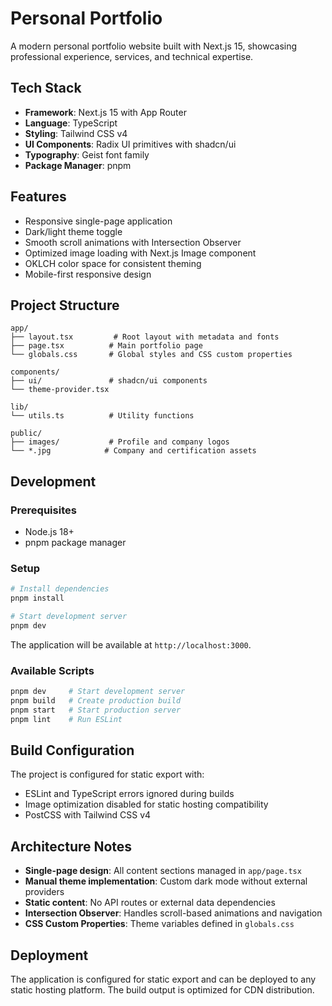 # Personal Portfolio

A modern personal portfolio website built with Next.js 15, showcasing professional experience, services, and technical expertise.

## Tech Stack

- **Framework**: Next.js 15 with App Router
- **Language**: TypeScript
- **Styling**: Tailwind CSS v4
- **UI Components**: Radix UI primitives with shadcn/ui
- **Typography**: Geist font family
- **Package Manager**: pnpm

## Features

- Responsive single-page application
- Dark/light theme toggle
- Smooth scroll animations with Intersection Observer
- Optimized image loading with Next.js Image component
- OKLCH color space for consistent theming
- Mobile-first responsive design

## Project Structure

```
app/
├── layout.tsx         # Root layout with metadata and fonts
├── page.tsx          # Main portfolio page
└── globals.css       # Global styles and CSS custom properties

components/
├── ui/               # shadcn/ui components
└── theme-provider.tsx

lib/
└── utils.ts          # Utility functions

public/
├── images/           # Profile and company logos
└── *.jpg            # Company and certification assets
```

## Development

### Prerequisites

- Node.js 18+ 
- pnpm package manager

### Setup

```bash
# Install dependencies
pnpm install

# Start development server
pnpm dev
```

The application will be available at `http://localhost:3000`.

### Available Scripts

```bash
pnpm dev     # Start development server
pnpm build   # Create production build
pnpm start   # Start production server
pnpm lint    # Run ESLint
```

## Build Configuration

The project is configured for static export with:
- ESLint and TypeScript errors ignored during builds
- Image optimization disabled for static hosting compatibility
- PostCSS with Tailwind CSS v4

## Architecture Notes

- **Single-page design**: All content sections managed in `app/page.tsx`
- **Manual theme implementation**: Custom dark mode without external providers
- **Static content**: No API routes or external data dependencies
- **Intersection Observer**: Handles scroll-based animations and navigation
- **CSS Custom Properties**: Theme variables defined in `globals.css`

## Deployment

The application is configured for static export and can be deployed to any static hosting platform. The build output is optimized for CDN distribution.